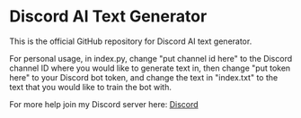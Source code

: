 # Discord AI Text Generator
This is the official GitHub repository for Discord AI text generator.

For personal usage, in index.py, change "put channel id here" to the Discord channel ID where you would like to generate text in, then change "put token here" to your Discord bot token, and change the text in "index.txt" to the text that you would like to train the bot with.

For more help join my Discord server here: [Discord](https://discord.gg/gKgr6nJ)
